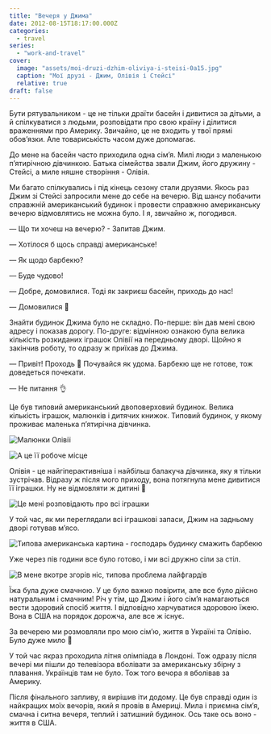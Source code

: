 ```yaml
---
title: "Вечеря у Джима"
date: 2012-08-15T18:17:00.000Z
categories:
  - travel
series:
  - "work-and-travel"
cover:
  image: "assets/moi-druzi-dzhim-oliviya-i-steisi-0a15.jpg"
  caption: "Мої друзі - Джим, Олівія і Стейсі"
  relative: true
draft: false
---
```


Бути рятувальником - це не тільки драїти басейн і дивитися за дітьми, а й спілкуватися з людьми, розповідати про свою країну і ділитися враженнями про Америку. Звичайно, це не входить у твої прямі обов’язки. Але товариськість часом дуже допомагає.

До мене на басейн часто приходила одна сім’я. Милі люди з маленькою п’ятирічною дівчинкою. Батька сімейства звали Джим, його дружину - Стейсі, а миле няшне створіння - Олівія.

Ми багато спілкувались і під кінець сезону стали друзями. Якось раз Джим зі Стейсі запросили мене до себе на вечерю. Від шансу побачити справжній американський будинок і провести справжню американську вечерю відмовлятись не можна було. І я, звичайно ж, погодився.

— Що ти хочеш на вечерю? - Запитав Джим.

— Хотілося б щось справді американське!

— Як щодо барбекю?

— Буде чудово!

— Добре, домовилися. Тоді як закриєш басейн, приходь до нас!

— Домовилися 🙂

Знайти будинок Джима було не складно. По-перше: він дав мені свою адресу і показав дорогу. По-друге: відмінною ознакою була велика кількість розкиданих іграшок Олівії на передньому дворі. Щойно я закінчив роботу, то одразу ж приїхав до Джима.

— Привіт! Проходь 🙂 Почувайся як удома. Барбекю ще не готове, тож доведеться почекати.

— Не питання 👌

Це був типовий американський двоповерховий будинок. Велика кількість іграшок, малюнків і дитячих книжок. Типовий будинок, у якому проживає маленька п’ятирічна дівчинка.

![Малюнки Олівії](assets/malyunki-olivii-c15a.jpg "Малюнки Олівії")

![А це її робоче місце](assets/a-tse-ii-roboche-mistse-b431.jpg "А це її робоче місце")

Олівія - це найгіперактивніша і найбільш балакуча дівчинка, яку я тільки зустрічав. Відразу ж після мого приходу, вона потягнула мене дивитися її іграшки. Ну не відмовляти ж дитині 🙂

![Це мені розповідають про всі іграшки](assets/tse-meni-rozpovidayut-pro-vsi-igrashki-7d5e.jpg "Це мені розповідають про всі іграшки")

У той час, як ми переглядали всі іграшкові запаси, Джим на задньому дворі готував м’ясо.

![Типова американська картина - господарь будинку смажить барбекю](assets/tipova-amerikanska-kartina-gospodar-budinku-smazhit-barbekyu-1799.jpg "Типова американська картина - господарь будинку смажить барбекю")

Уже через пів години все було готово, і ми всі дружно сіли за стіл.

![В мене вкотре згорів ніс, типова проблема лайфгардів](assets/v-mene-vkotre-zgoriv-nis-tipova-problema-laifgardiv-37c2.jpg "В мене вкотре згорів ніс, типова проблема лайфгардів")

Їжа була дуже смачною. У це було важко повірити, але все було дійсно натуральним і смачним! Річ у тім, що Джим і його сім’я намагаються вести здоровий спосіб життя. І відповідно харчуватися здоровою їжею. Вона в США на порядок дорожча, але все ж існує.

За вечерею ми розмовляли про мою сім’ю, життя в Україні та Олівію. Було дуже мило 🙂

У той час якраз проходила літня олімпіада в Лондоні. Тож одразу після вечері ми пішли до телевізора вболівати за американську збірну з плавання. Українців там не було. Тож того вечора я вболівав за Америку.

Після фінального запливу, я вирішив іти додому. Це був справді один із найкращих моїх вечорів, який я провів в Америці. Мила і приємна сім’я, смачна і ситна вечеря, теплий і затишний будинок. Ось таке ось воно - життя в США.
